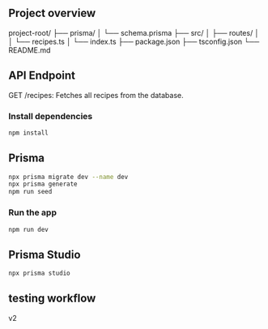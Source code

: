 ## Project overview

project-root/
├── prisma/
│ └── schema.prisma
├── src/
│ ├── routes/
│ │ └── recipes.ts
│ └── index.ts
├── package.json
├── tsconfig.json
└── README.md

## API Endpoint

GET /recipes: Fetches all recipes from the database.

### Install dependencies

```bash
npm install
```

## Prisma

```bash
npx prisma migrate dev --name dev
npx prisma generate
npm run seed
```

### Run the app

```bash
npm run dev
```

## Prisma Studio

```bash
npx prisma studio
```

## testing workflow

v2
